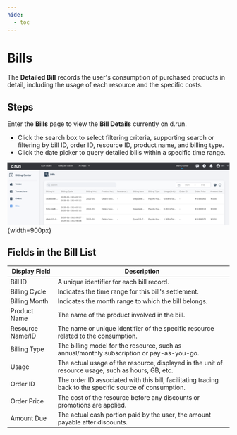 ```yaml
---
hide:
  - toc
---
```


# Bills

The **Detailed Bill** records the user's consumption of purchased products in detail, including the usage of each resource and the specific costs.

## Steps

Enter the **Bills** page to view the **Bill Details** currently on d.run.

- Click the search box to select filtering criteria, supporting search or filtering by bill ID, order ID, resource ID, product name, and billing type.
- Click the date picker to query detailed bills within a specific time range.

![bills](../leopard/images/bills.png){width=900px}

## Fields in the Bill List

| Display Field | Description |
| --- | --- |
| Bill ID | A unique identifier for each bill record. |
| Billing Cycle | Indicates the time range for this bill's settlement. |
| Billing Month | Indicates the month range to which the bill belongs. |
| Product Name | The name of the product involved in the bill. |
| Resource Name/ID | The name or unique identifier of the specific resource related to the consumption. |
| Billing Type | The billing model for the resource, such as annual/monthly subscription or pay-as-you-go. |
| Usage | The actual usage of the resource, displayed in the unit of resource usage, such as hours, GB, etc. |
| Order ID | The order ID associated with this bill, facilitating tracing back to the specific source of consumption. |
| Order Price | The cost of the resource before any discounts or promotions are applied. |
| Amount Due | The actual cash portion paid by the user, the amount payable after discounts. |
